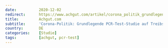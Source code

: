 ```yaml
---
date:          2020-12-02
redirect:      https://www.achgut.com/artikel/corona_politik_grundlegende_pcr_test_studie_auf_treibsand_gebaut
title:         Achgut.com
subtitle:      'Corona-Politik: Grundlegende PCR-Test-Studie auf Treibsand gebaut?'
country:       DE
categories:    [Studie]
tags:          [achgut, pcr-test]
---
```

